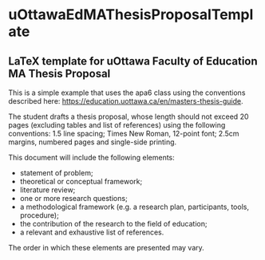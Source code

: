 # uOttawaEdMAThesisProposalTemplate
## LaTeX template for uOttawa Faculty of Education MA Thesis Proposal

This is a simple example that uses the apa6 class using the conventions described here: https://education.uottawa.ca/en/masters-thesis-guide.

The student drafts a thesis proposal, whose length should not exceed 20 pages (excluding tables and list of references) using the following conventions: 1.5 line spacing; Times New Roman, 12-point font; 2.5cm margins, numbered pages and single-side printing.

This document will include the following elements:

- statement of problem;
- theoretical or conceptual framework;
- literature review;
- one or more research questions;
- a methodological framework (e.g. a research plan, participants, tools, procedure);
- the contribution of the research to the field of education;
- a relevant and exhaustive list of references.

The order in which these elements are presented may vary.
